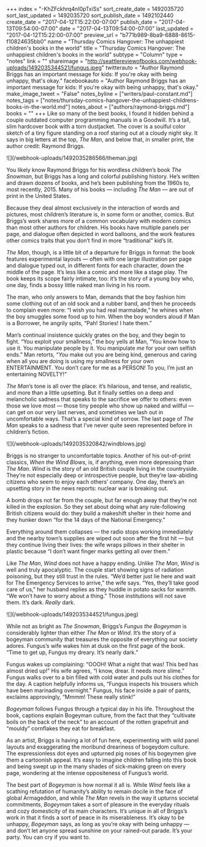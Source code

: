 +++
index = "-KhZFckhrq4nI0pTxiSs"
sort_create_date = 1492035720
sort_last_updated = 1492035720
sort_publish_date = 1492102440
create_date = "2017-04-12T15:22:00-07:00"
publish_date = "2017-04-13T09:54:00-07:00"
date = "2017-04-13T09:54:00-07:00"
last_updated = "2017-04-12T15:22:00-07:00"
preview_url = "b771b989-8ba9-6888-8615-f10824635bb0"
name = "Thursday Comics Hangover: The unhappiest children's books in the world"
title = "Thursday Comics Hangover: The unhappiest children's books in the world"
subtype = "Column"
type = "notes"
link = ""
shareimage = "http://seattlereviewofbooks.com/webhook-uploads/1492035344521/fungus.jpeg"
twitterauto = "Author Raymond Briggs has an important message for kids: If you're okay with being unhappy, that's okay."
facebookauto = "Author Raymond Briggs has an important message for kids: If you're okay with being unhappy, that's okay."
make_image_tweet = "False"
notes_byline = ["writers/paul-constant.md"]
notes_tags = ["notes/thursday-comics-hangover-the-unhappiest-childrens-books-in-the-world.md"]
notes_about = ["authors/raymond-briggs.md"]
books = ""
+++
Like so many of the best books, I found it hidden behind a couple outdated computer programming manuals in a Goodwill. It’s a tall, slim hardcover book with a torn dustjacket. The cover is a soulful color sketch of a tiny figure standing on a roof staring out at a cloudy night sky. It says in big letters at the top, *The Man*, and below that, in smaller print, the author credit: Raymond Briggs.

<p class="image-left">![](/webhook-uploads/1492035286566/theman.jpg)</p>

You likely know Raymond Briggs for his wordless children’s book *The Snowman*, but Briggs has a long and colorful publishing history. He’s written and drawn dozens of books, and he’s been publishing from the 1960s to, most recently, 2015. Many of his books — including *The Man* — are out of print in the United States.

Because they deal almost exclusively in the interaction of words and pictures, most children’s literature is, in some form or another, comics. But Briggs’s work shares more of a common vocabulary with modern comics than most other authors for children. His books have multiple panels per page, and dialogue often depicted in word balloons, and the work features other comics traits that you don’t find in more “traditional” kid’s lit.

*The Man*, though, is a little bit of a departure for Briggs in format: the book features experimental layouts — often with one large illustration per page and dialogue typed out, in different fonts for each character, down the middle of the page. It’s less like a comic and more like a stage play. The book keeps its scope fairly intimate, too: it’s the story of a young boy who, one day, finds a bossy little naked man living in his room. 

The man, who only answers to Man, demands that the boy fashion him some clothing out of an old sock and a rubber band, and then he proceeds to complain even more: “I wish you had real marmalade,” he whines when the boy smuggles some food up to him. When the boy wonders aloud if Man is a Borrower, he angrily spits, “Pah! Stories! I hate them.” 

Man’s continual insistence quickly grates on the boy, and they begin to fight. “You exploit your smallness,” the boy yells at Man, “You know how to use it. You manipulate people by it. You manipulate *me* for your own selfish ends.” Man retorts, “*You* make out you are being kind, generous and caring when all you are doing is using my smallness for your own ENTERTAINMENT. You don’t care for me as a PERSON! To you, I’m just an entertaining NOVELTY!”

*The Man*’s tone is all over the place: it’s hilarious, and tense, and realistic, and more than a little upsetting. But it finally settles on a deep and melancholic sadness that speaks to the sacrifice we offer to others: even those we love most — those tiny people who show up naked and willful — can get on our very last nerves, and sometimes we lash out in uncomfortable ways. That’s a special kind of sorrow. The last page of *The Man* speaks to a sadness that I’ve never quite seen represented before in children’s fiction.

<p class="image-left">![](/webhook-uploads/1492035320842/windblows.jpg)</p>

Briggs is no stranger to uncomfortable topics. Another of his out-of-print classics, *When the Wind Blows*, is, if anything, even more depressing than *The Man*. *Wind* is the story of an old British couple living in the countryside. They’re not especially deep or introspective people, but they’re law-abiding citizens who seem to enjoy each others’ company. One day, there’s an upsetting story in the news reports: nuclear war is breaking out.

A bomb drops not far from the couple, but far enough away that they’re not killed in the explosion. So they set about doing what any rule-following British citizens would do: they build a makeshift shelter in their home and they hunker down “for the 14 days of the National Emergency.” 

Everything around them collapses — the radio stops working immediately and the nearby town’s supplies are wiped out soon after the first hit — but they continue living their lives: the wife wraps pillows in their shelter in plastic because “I don’t want finger marks getting all over them.”

Like *The Man*, *Wind* does not have a happy ending. Unlike *The Man*, *Wind* is well and truly apocalyptic. The couple start showing signs of radiation poisoning, but they still trust in the rules. “We’d better just lie here and wait for The Emergency Services to arrive,” the wife says. “Yes, they’ll take good care of us,” her husband replies as they huddle in potato sacks for warmth. “We won’t have to worry about a thing.” Those institutions will not save them. It’s dark. *Really* dark.

<p class="image-left">![](/webhook-uploads/1492035344521/fungus.jpeg)</p>

While not as bright as *The Snowman*, Briggs’s *Fungus the Bogeyman* is considerably lighter than either *The Man* or *Wind*. It’s the story of a bogeyman community that treasures the opposite of everything our society adores. Fungus’s wife wakes him at dusk on the first page of the book. “Time to get up, Fungus my dreary. It’s nearly dark.” 

Fungus wakes up complaining: “OOOH! What a night that was! This bed has almost dried up!” His wife agrees, “I know, drear. It needs more slime.” Fungus walks over to a bin filled with cold water and pulls out his clothes for the day. A caption helpfully informs us, “Fungus inspects his trousers which have been marinading overnight." Fungus, his face inside a pair of pants, exclaims approvingly, “Mmmm! These really stink!”

*Bogeyman* follows Fungus through a typical day in his life. Throughout the book, captions explain Bogeyman culture, from the fact that they “cultivate boils on the back of the neck” to an account of the rotten grapefruit and “mouldy” cornflakes they eat for breakfast. 

As an artist, Briggs is having a lot of fun here, experimenting with wild panel layouts and exaggerating the moribund dreariness of bogeydom culture. The expressionless dot eyes and upturned pig noses of his bogeymen give them a cartoonish appeal. It’s easy to imagine children falling into this book and being swept up in the many shades of sick-making green on every page, wondering at the intense oppositeness of Fungus’s world.

The best part of *Bogeyman* is how normal it all is. While *Wind* feels like a scathing refutation of humanity’s ability to remain docile in the face of global Armageddon, and while *The Man* revels in the way it upturns societal commitments, *Bogeyman* takes a sort of pleasure in the everyday rituals and cozy domesticity of its main characters. It’s unique in all of Briggs’s work in that it finds a sort of peace in its miserableness. It’s okay to be unhappy, *Bogeyman* says, as long as you’re okay with being unhappy — and don’t let anyone spread sunshine on your rained-out parade. It’s your party. You can cry if you want to.
